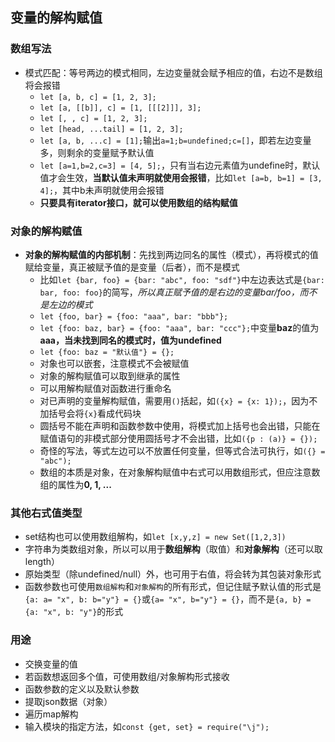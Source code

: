 ## 变量的解构赋值
### 数组写法
- 模式匹配：等号两边的模式相同，左边变量就会赋予相应的值，右边不是数组将会报错
    - `let [a, b, c] = [1, 2, 3];`
    - `let [a, [[b]], c] = [1, [[[2]]], 3];`
    - `let [, , c] = [1, 2, 3];`
    - `let [head, ...tail] = [1, 2, 3];`
    - `let [a, b, ...c] = [1];`输出`a=1;b=undefined;c=[]`，即若左边变量多，则剩余的变量赋予默认值
    - `let [a=1,b=2,c=3] = [4, 5];`，只有当右边元素值为undefine时，默认值才会生效，**当默认值未声明就使用会报错**，比如`let [a=b, b=1] = [3, 4];`，其中b未声明就使用会报错
    - **只要具有iterator接口，就可以使用数组的结构赋值**
### 对象的解构赋值
- **对象的解构赋值的内部机制**：先找到两边同名的属性（模式），再将模式的值赋给变量，真正被赋予值的是变量（后者），而不是模式
    - 比如`let {bar, foo} = {bar: "abc", foo: "sdf"}`中左边表达式是`{bar: bar, foo: foo}`的简写，*所以真正赋予值的是右边的变量bar/foo，而不是左边的模式*
    - `let {foo, bar} = {foo: "aaa", bar: "bbb"};`
    - `let {foo: baz, bar} = {foo: "aaa", bar: "ccc"};`中变量**baz**的值为**aaa，当未找到同名的模式时，值为undefined**
    - `let {foo: baz = "默认值"} = {};`
    - 对象也可以嵌套，注意模式不会被赋值
    - 对象的解构赋值可以取到继承的属性
    - 可以用解构赋值对函数进行重命名
    - 对已声明的变量解构赋值，需要用`()`括起，如`({x} = {x: 1});`，因为不加括号会将`{x}`看成代码块
    - 圆括号不能在声明和函数参数中使用，将模式加上括号也会出错，只能在赋值语句的非模式部分使用圆括号才不会出错，比如`({p : (a)} = {});`
    - 奇怪的写法，等式左边可以不放置任何变量，但等式合法可执行，如`({} = "abc");`
    - 数组的本质是对象，在对象解构赋值中右式可以用数组形式，但应注意数组的属性为**0, 1, ...**
### 其他右式值类型
- set结构也可以使用数组解构，如`let [x,y,z] = new Set([1,2,3])`
- 字符串为类数组对象，所以可以用于**数组解构**（取值）和**对象解构**（还可以取length）
- 原始类型（除undefined/null）外，也可用于右值，将会转为其包装对象形式
- 函数参数也可使用`数组解构`和`对象解构`的所有形式，但记住赋予默认值的形式是`{a: a= "x", b: b="y"} = {}`或`{a= "x", b="y"} = {}`，而不是`{a, b} = {a: "x", b: "y"}`的形式
### 用途
- 交换变量的值
- 若函数想返回多个值，可使用数组/对象解构形式接收
- 函数参数的定义以及默认参数
- 提取json数据（对象）
- 遍历map解构
- 输入模块的指定方法，如`const {get, set} = require("\j");`


